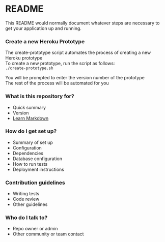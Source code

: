 # README #

This README would normally document whatever steps are necessary to get your application up and running.

### Create a new Heroku Prototype ###
The create-prototype script automates the process of creating a new Heroku prototype  
To create a new prototype, run the script as follows:  
` ./create-prototype.sh `  

You will be prompted to enter the version number of the prototype  
The rest of the process will be automated for you  

### What is this repository for? ###

* Quick summary
* Version
* [Learn Markdown](https://bitbucket.org/tutorials/markdowndemo)

### How do I get set up? ###

* Summary of set up
* Configuration
* Dependencies
* Database configuration
* How to run tests
* Deployment instructions

### Contribution guidelines ###

* Writing tests
* Code review
* Other guidelines

### Who do I talk to? ###

* Repo owner or admin
* Other community or team contact

